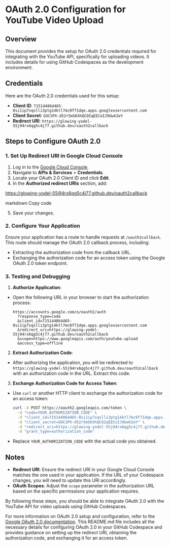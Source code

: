 # OAuth 2.0 Configuration for YouTube Video Upload

## Overview

This document provides the setup for OAuth 2.0 credentials required for integrating with the YouTube API, specifically for uploading videos. It includes details for using GitHub Codespaces as the development environment.

## Credentials

Here are the OAuth 2.0 credentials used for this setup:

- **Client ID**: `715144864465-0si1ip7sqslli3ptg14ktl7mc0f71dqe.apps.googleusercontent.com`
- **Client Secret**: `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`
- **Redirect URI**: `https://glowing-yodel-55j94rx6qg5c4j77.github.dev/oauth2callback`

## Steps to Configure OAuth 2.0

### 1. Set Up Redirect URI in Google Cloud Console

1. Log in to the [Google Cloud Console](https://console.cloud.google.com/).
2. Navigate to **APIs & Services** > **Credentials**.
3. Locate your OAuth 2.0 Client ID and click **Edit**.
4. In the **Authorized redirect URIs** section, add:
   
https://glowing-yodel-55j94rx6qg5c4j77.github.dev/oauth2callback

markdown
Copy code

5. Save your changes.

### 2. Configure Your Application

Ensure your application has a route to handle requests at `/oauth2callback`. This route should manage the OAuth 2.0 callback process, including:

- Extracting the authorization code from the callback URL.
- Exchanging the authorization code for an access token using the Google OAuth 2.0 token endpoint.

### 3. Testing and Debugging

1. **Authorize Application**:
- Open the following URL in your browser to start the authorization process:

  ```
  https://accounts.google.com/o/oauth2/auth
    ?response_type=code
    &client_id=715144864465-0si1ip7sqslli3ptg14ktl7mc0f71dqe.apps.googleusercontent.com
    &redirect_uri=https://glowing-yodel-55j94rx6qg5c4j77.github.dev/oauth2callback
    &scope=https://www.googleapis.com/auth/youtube.upload
    &access_type=offline
  ```

2. **Extract Authorization Code**:
- After authorizing the application, you will be redirected to `https://glowing-yodel-55j94rx6qg5c4j77.github.dev/oauth2callback` with an authorization code in the URL. Extract this code.

3. **Exchange Authorization Code for Access Token**:
- Use `curl` or another HTTP client to exchange the authorization code for an access token:

  ```bash
  curl -X POST https://oauth2.googleapis.com/token \
    -d "code=YOUR_AUTHORIZATION_CODE" \
    -d "client_id=715144864465-0si1ip7sqslli3ptg14ktl7mc0f71dqe.apps.googleusercontent.com" \
    -d "client_secret=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" \
    -d "redirect_uri=https://glowing-yodel-55j94rx6qg5c4j77.github.dev/oauth2callback" \
    -d "grant_type=authorization_code"
  ```

- Replace `YOUR_AUTHORIZATION_CODE` with the actual code you obtained.

## Notes

- **Redirect URI**: Ensure the redirect URI in your Google Cloud Console matches the one used in your application. If the URL of your Codespace changes, you will need to update this URI accordingly.
- **OAuth Scopes**: Adjust the `scope` parameter in the authorization URL based on the specific permissions your application requires.

By following these steps, you should be able to integrate OAuth 2.0 with the YouTube API for video uploads using GitHub Codespaces.

For more information on OAuth 2.0 setup and configuration, refer to the [Google OAuth 2.0 documentation](https://developers.google.com/identity/protocols/oauth2).
This README.md file includes all the necessary details for configuring OAuth 2.0 in your GitHub Codespace and provides guidance on setting up the redirect URI, obtaining the authorization code, and exchanging it for an access token.
